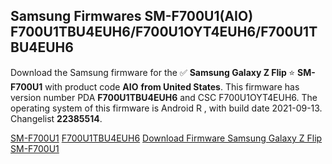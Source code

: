 <h2>Samsung Firmwares SM-F700U1(AIO) F700U1TBU4EUH6/F700U1OYT4EUH6/F700U1TBU4EUH6</h2>
Download the Samsung firmware for the ✅ <strong>Samsung Galaxy Z Flip </strong> ⭐ <strong>SM-F700U1</strong> with product code <strong>AIO</strong> <strong> from United States</strong>. This firmware has version number PDA <strong>F700U1TBU4EUH6</strong> and CSC F700U1OYT4EUH6. The operating system of this firmware is Android R , with build date 2021-09-13. Changelist <strong>22385514</strong>.


[SM-F700U1](https://samfirm.shop/samsung/model/SM-F700U1)
[F700U1TBU4EUH6](https://samfirm.shop/samsung/pda/F700U1TBU4EUH6)
[Download Firmware Samsung Galaxy Z Flip SM-F700U1](https://samfirm.shop/samsung/firmware/455485)
